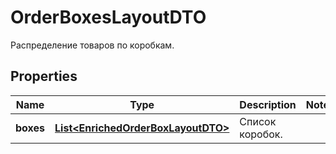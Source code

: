

# OrderBoxesLayoutDTO

Распределение товаров по коробкам.

## Properties

| Name | Type | Description | Notes |
|------------ | ------------- | ------------- | -------------|
|**boxes** | [**List&lt;EnrichedOrderBoxLayoutDTO&gt;**](EnrichedOrderBoxLayoutDTO.md) | Список коробок. |  |



